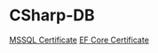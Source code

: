 # CSharp-DB
[MSSQL Certificate](https://drive.google.com/file/d/1cDpp6R7c1Kbxb_gWI_KIQklVkNkQzSmE/view?usp=sharing)
[EF Core Certificate](https://drive.google.com/file/d/1iLoYkg5ORfqq7bx6wkfkiH6WZXRXdQ9i/view?usp=sharing)

